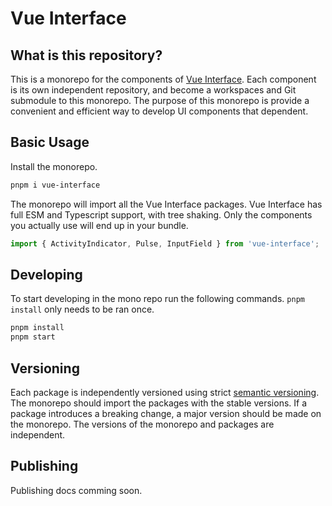 # Vue Interface

## What is this repository?
This is a monorepo for the components of [Vue Interface](https://github.com/vue-interface). Each component is its own independent repository, and become a workspaces and Git submodule to this monorepo. The purpose of this monorepo is provide a convenient and efficient way to develop UI components that dependent.

## Basic Usage

Install the monorepo.

```bash
pnpm i vue-interface
```

The monorepo will import all the Vue Interface packages. Vue Interface has full ESM and Typescript support, with tree shaking. Only the components you actually use will end up in your bundle.

```js
import { ActivityIndicator, Pulse, InputField } from 'vue-interface';
```

## Developing

To start developing in the mono repo run the following commands. `pnpm install` only needs to be ran once.

```bash
pnpm install
pnpm start
```

## Versioning

Each package is independently versioned using strict [semantic versioning](https://semver.org/). The monorepo should import the packages with the stable versions. If a package introduces a breaking change, a major version should be made on the monorepo. The versions of the monorepo and packages are independent.

## Publishing

Publishing docs comming soon.
